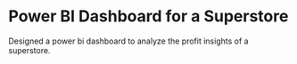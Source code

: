 # Power BI Dashboard for a Superstore
Designed a power bi dashboard to analyze the profit insights of a superstore.
